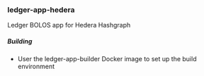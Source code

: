 ### ledger-app-hedera

Ledger BOLOS app for Hedera Hashgraph

##### Building

- User the ledger-app-builder Docker image to set up the build environment
